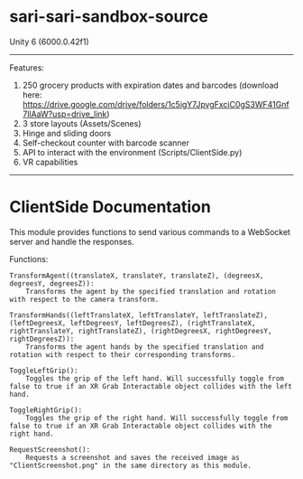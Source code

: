 # sari-sari-sandbox-source
Unity 6 (6000.0.42f1)

-------------
Features:
1. 250 grocery products with expiration dates and barcodes (download here: https://drive.google.com/drive/folders/1c5igY7JpvgFxciC0gS3WF41Gnf7llAaW?usp=drive_link)
2. 3 store layouts (Assets/Scenes)
3. Hinge and sliding doors
4. Self-checkout counter with barcode scanner
5. API to interact with the environment (Scripts/ClientSide.py)
6. VR capabilities
-------------

# ClientSide Documentation
This module provides functions to send various commands to a WebSocket server and handle the responses.

Functions:
	
	TransformAgent((translateX, translateY, translateZ), (degreesX, degreesY, degreesZ)):
		Transforms the agent by the specified translation and rotation with respect to the camera transform.
	
	TransformHands((leftTranslateX, leftTranslateY, leftTranslateZ), (leftDegreesX, leftDegreesY, leftDegreesZ), (rightTranslateX, rightTranslateY, rightTranslateZ), (rightDegreesX, rightDegreesY, rightDegreesZ)):
		Transforms the agent hands by the specified translation and rotation with respect to their corresponding transforms.
	
	ToggleLeftGrip():
		Toggles the grip of the left hand. Will successfully toggle from false to true if an XR Grab Interactable object collides with the left hand.
	
	ToggleRightGrip():
		Toggles the grip of the right hand. Will successfully toggle from false to true if an XR Grab Interactable object collides with the right hand.
	
	RequestScreenshot():
		Requests a screenshot and saves the received image as "ClientScreenshot.png" in the same directory as this module.
